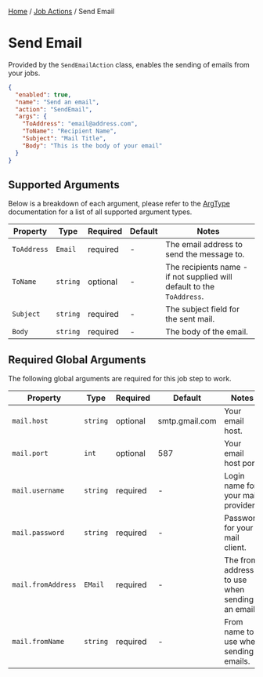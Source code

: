 [Home](/README.md) / [Job Actions](/docs/job-actions/README.md) / Send Email

# Send Email
Provided by the `SendEmailAction` class, enables the sending of emails from your jobs.

```json
{
  "enabled": true,
  "name": "Send an email",
  "action": "SendEmail",
  "args": {
    "ToAddress": "email@address.com",
    "ToName": "Recipient Name",
    "Subject": "Mail Title",
    "Body": "This is the body of your email"
  }
}
```

## Supported Arguments
Below is a breakdown of each argument, please refer to the [ArgType](/docs/enums/ArgType.md) documentation for a list of all supported argument types.

| Property | Type | Required | Default | Notes |
| --- | --- | --- | --- | --- |
| `ToAddress` | `Email` | required | - | The email address to send the message to. |
| `ToName` | `string` | optional | - | The recipients name - if not supplied will default to the `ToAddress`. |
| `Subject` | `string` | required | - | The subject field for the sent mail. |
| `Body` | `string` | required | - | The body of the email. |

## Required Global Arguments
The following global arguments are required for this job step to work.

| Property | Type | Required | Default | Notes |
| --- | --- | --- | --- | --- |
| `mail.host` | `string` | optional | smtp.gmail.com | Your email host. |
| `mail.port` | `int` | optional | 587 | Your email host port. |
| `mail.username` | `string` | required | - | Login name for your mail provider. |
| `mail.password` | `string` | required | - | Password for your mail client. |
| `mail.fromAddress` | `EMail` | required | - | The from address to use when sending an email. |
| `mail.fromName` | `string` | required | - | From name to use when sending emails. |
